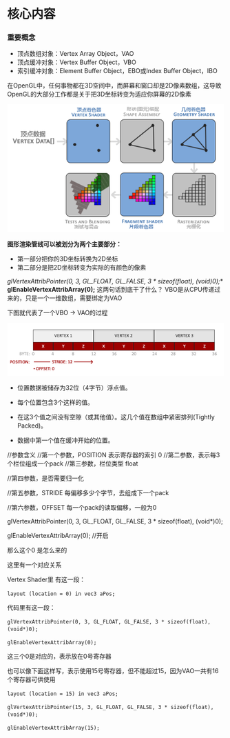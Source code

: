 #  核心内容

### 重要概念



- 顶点数组对象：Vertex Array Object，VAO
- 顶点缓冲对象：Vertex Buffer Object，VBO
- 索引缓冲对象：Element Buffer Object，EBO或Index Buffer Object，IBO

在OpenGL中，任何事物都在3D空间中，而屏幕和窗口却是2D像素数组，这导致OpenGL的大部分工作都是关于把3D坐标转变为适应你屏幕的2D像素

![Image text](https://raw.githubusercontent.com/kyochow/rendering/main/LearnOpenGL/2_Triangle/pipeline.png)

**图形渲染管线可以被划分为两个主要部分：**

- 第一部分把你的3D坐标转换为2D坐标
- 第二部分是把2D坐标转变为实际的有颜色的像素





**glVertexAttribPointer(0, 3, GL_FLOAT, GL_FALSE, 3 * sizeof(float), (void*)0);**
**glEnableVertexAttribArray(0);**
这两句话到底干了什么？
VBO是从CPU传递过来的，只是一个一维数组，需要绑定为VAO

下图就代表了一个VBO -> VAO的过程

![Image text](https://raw.githubusercontent.com/kyochow/rendering/main/LearnOpenGL/2_Triangle/vertex_attribute_pointer.png)

- 位置数据被储存为32位（4字节）浮点值。

- 每个位置包含3个这样的值。

- 在这3个值之间没有空隙（或其他值）。这几个值在数组中紧密排列(Tightly Packed)。

- 数据中第一个值在缓冲开始的位置。

  

//参数含义
//第一个参数，POSITION 表示寄存器的索引 0
//第二参数，表示每3个栏位组成一个pack
//第三参数，栏位类型   float

//第四参数，是否需要归一化

//第五参数，STRIDE 每偏移多少个字节，去组成下一个pack

//第六参数，OFFSET 每一个pack的读取偏移，一般为0

glVertexAttribPointer(0, 3, GL_FLOAT, GL_FALSE, 3 * sizeof(float), (void*)0);

glEnableVertexAttribArray(0); //开启





那么这个0 是怎么来的

这里有一个对应关系

Vertex Shader里 有这一段：

`layout (location = 0) in vec3 aPos;`

代码里有这一段：

`glVertexAttribPointer(0, 3, GL_FLOAT, GL_FALSE, 3 * sizeof(float), (void*)0);`

`glEnableVertexAttribArray(0);`



这三个0是对应的，表示放在0号寄存器

也可以像下面这样写，表示使用15号寄存器，但不能超过15，因为VAO一共有16个寄存器可供使用

`layout (location = 15) in vec3 aPos;`

`glVertexAttribPointer(15, 3, GL_FLOAT, GL_FALSE, 3 * sizeof(float), (void*)0);`

`glEnableVertexAttribArray(15);`
